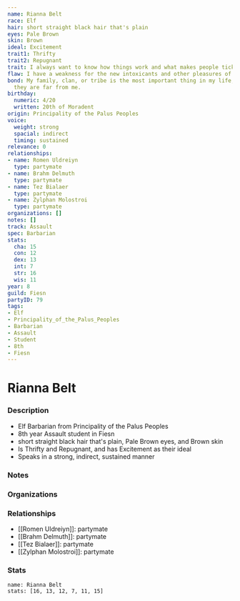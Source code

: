 ```yaml
---
name: Rianna Belt
race: Elf
hair: short straight black hair that's plain
eyes: Pale Brown
skin: Brown
ideal: Excitement
trait1: Thrifty
trait2: Repugnant
trait: I always want to know how things work and what makes people tick.
flaw: I have a weakness for the new intoxicants and other pleasures of this land.
bond: My family, clan, or tribe is the most important thing in my life, even when
  they are far from me.
birthday:
  numeric: 4/20
  written: 20th of Moradent
origin: Principality of the Palus Peoples
voice:
  weight: strong
  spacial: indirect
  timing: sustained
relevance: 0
relationships:
- name: Romen Uldreiyn
  type: partymate
- name: Brahm Delmuth
  type: partymate
- name: Tez Bialaer
  type: partymate
- name: Zylphan Molostroi
  type: partymate
organizations: []
notes: []
track: Assault
spec: Barbarian
stats:
  cha: 15
  con: 12
  dex: 13
  int: 7
  str: 16
  wis: 11
year: 8
guild: Fiesn
partyID: 79
tags:
- Elf
- Principality_of_the_Palus_Peoples
- Barbarian
- Assault
- Student
- 8th
- Fiesn
---
```

# Rianna Belt
### Description
- Elf Barbarian from Principality of the Palus Peoples
- 8th year Assault student in Fiesn
- short straight black hair that's plain, Pale Brown eyes, and Brown skin
- Is Thrifty and Repugnant, and has Excitement as their ideal
- Speaks in a strong, indirect, sustained manner

### Notes

### Organizations

### Relationships
- [[Romen Uldreiyn]]: partymate
- [[Brahm Delmuth]]: partymate
- [[Tez Bialaer]]: partymate
- [[Zylphan Molostroi]]: partymate

### Stats
```statblock
name: Rianna Belt
stats: [16, 13, 12, 7, 11, 15]
```